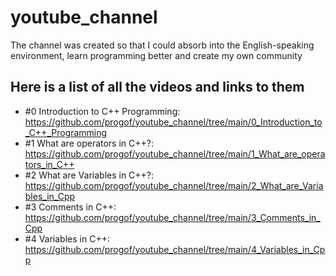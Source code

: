 # youtube_channel
The channel was created so that I could absorb into the English-speaking environment, learn programming better and create my own community

## Here is a list of all the videos and links to them
- #0 Introduction to C++ Programming: https://github.com/progof/youtube_channel/tree/main/0_Introduction_to_C++_Programming
- #1 What are operators in C++?: https://github.com/progof/youtube_channel/tree/main/1_What_are_operators_in_C++
- #2  What are Variables in C++?: https://github.com/progof/youtube_channel/tree/main/2_What_are_Variables_in_Cpp
- #3 Comments in C++: https://github.com/progof/youtube_channel/tree/main/3_Comments_in_Cpp
- #4 Variables in C++: https://github.com/progof/youtube_channel/tree/main/4_Variables_in_Cpp